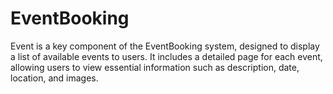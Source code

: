 # EventBooking
Event is a key component of the EventBooking system, designed to display a list of available events to users. It includes a detailed page for each event, allowing users to view essential information such as description, date, location, and images.
